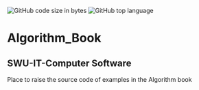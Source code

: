 ![GitHub code size in bytes](https://img.shields.io/github/languages/code-size/HumanHyeon/Algorithm_Book?style=plastic) ![GitHub top language](https://img.shields.io/github/languages/top/HumanHyeon/Algorithm_Book)

# Algorithm_Book

## SWU-IT-Computer Software

Place to raise the source code of examples in the Algorithm book
